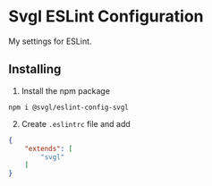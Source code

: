 # Svgl ESLint Configuration

My settings for ESLint.

## Installing

1. Install the npm package

```
npm i @svgl/eslint-config-svgl
```

2. Create `.eslintrc` file and add
```json
{
    "extends": [
        "svgl"
    ]
}
```